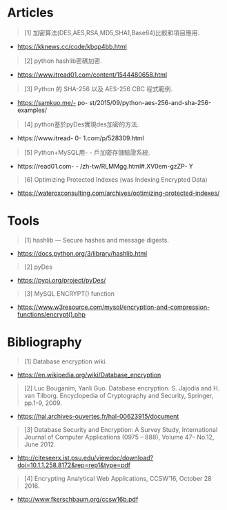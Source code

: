 # Articles #
> [1] 加密算法(DES,AES,RSA,MD5,SHA1,Base64)比較和項目應用.
- https://kknews.cc/code/kbqp4bb.html
> [2] python hashlib密碼加密.
- https://www.itread01.com/content/1544480658.html
> [3] Python 的 SHA-256 以及 AES-256 CBC 程式範例.
- https://samkuo.me/- po- st/2015/09/python-aes-256-and-sha-256-examples/
> [4] python基於pyDes實現des加密的方法.
- https://www.itread- 0- 1.com/p/528309.html
> [5] Python+MySQL用- - 戶加密存儲驗證系統.
- https://read01.com- - /zh-tw/RLMMgg.html#.XV0em-gzZP- Y
> [6] Optimizing Protected Indexes (was Indexing Encrypted Data)
- https://wateroxconsulting.com/archives/optimizing-protected-indexes/

# Tools #
> [1] hashlib — Secure hashes and message digests.
- https://docs.python.org/3/library/hashlib.html
> [2] pyDes
- https://pypi.org/project/pyDes/
> [3] MySQL ENCRYPT() function
- https://www.w3resource.com/mysql/encryption-and-compression-functions/encrypt().php

# Bibliography #
> [1] Database encryption wiki.
- https://en.wikipedia.org/wiki/Database_encryption

> [2] Luc Bouganim, Yanli Guo. Database encryption. S. Jajodia and H. van Tilborg. Encyclopedia of Cryptography and Security, Springer, pp.1-9, 2009.
- https://hal.archives-ouvertes.fr/hal-00623915/document

> [3] Database Security and Encryption: A Survey Study, International Journal of Computer Applications (0975 – 888), Volume 47– No.12, June 2012.
- http://citeseerx.ist.psu.edu/viewdoc/download?doi=10.1.1.258.8172&rep=rep1&type=pdf

> [4] Encrypting Analytical Web Applications, CCSW’16, October 28 2016.
- http://www.fkerschbaum.org/ccsw16b.pdf
